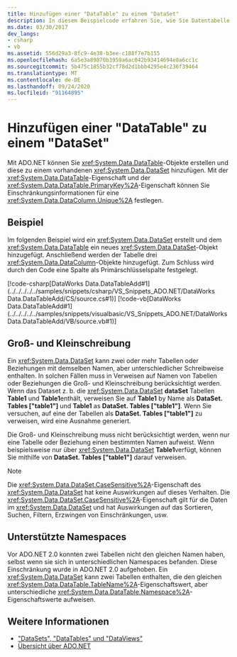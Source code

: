 ```yaml
---
title: Hinzufügen einer "DataTable" zu einem "DataSet"
description: In diesem Beispielcode erfahren Sie, wie Sie Datentabelle erstellen und Sie einem vorhandenen DataSet in ADO.NET hinzufügen.
ms.date: 03/30/2017
dev_langs:
- csharp
- vb
ms.assetid: 556d29a3-8fc9-4e38-b3ee-c188f7e7b155
ms.openlocfilehash: 6a5e3a89870b3959a6ac042b93414694e8a6cc1c
ms.sourcegitcommit: 5b475c1855b32cf78d2d1bbb4295e4c236f39464
ms.translationtype: MT
ms.contentlocale: de-DE
ms.lasthandoff: 09/24/2020
ms.locfileid: "91164895"
---
```

# <a name="adding-a-datatable-to-a-dataset"></a>Hinzufügen einer "DataTable" zu einem "DataSet"

Mit ADO.NET können Sie <xref:System.Data.DataTable>-Objekte erstellen und diese zu einem vorhandenen <xref:System.Data.DataSet> hinzufügen. Mit der <xref:System.Data.DataTable>-Eigenschaft und der <xref:System.Data.DataTable.PrimaryKey%2A>-Eigenschaft können Sie Einschränkungsinformationen für eine <xref:System.Data.DataColumn.Unique%2A> festlegen.  
  
## <a name="example"></a>Beispiel  

 Im folgenden Beispiel wird ein <xref:System.Data.DataSet> erstellt und dem <xref:System.Data.DataTable> ein neues <xref:System.Data.DataSet>-Objekt hinzugefügt. Anschließend werden der Tabelle drei <xref:System.Data.DataColumn>-Objekte hinzugefügt. Zum Schluss wird durch den Code eine Spalte als Primärschlüsselspalte festgelegt.  
  
 [!code-csharp[DataWorks Data.DataTableAdd#1](../../../../../samples/snippets/csharp/VS_Snippets_ADO.NET/DataWorks Data.DataTableAdd/CS/source.cs#1)]
 [!code-vb[DataWorks Data.DataTableAdd#1](../../../../../samples/snippets/visualbasic/VS_Snippets_ADO.NET/DataWorks Data.DataTableAdd/VB/source.vb#1)]  
  
## <a name="case-sensitivity"></a>Groß- und Kleinschreibung  

 Ein <xref:System.Data.DataSet> kann zwei oder mehr Tabellen oder Beziehungen mit demselben Namen, aber unterschiedlicher Schreibweise enthalten. In solchen Fällen muss in Verweisen auf Namen von Tabellen oder Beziehungen die Groß- und Kleinschreibung berücksichtigt werden. Wenn das Dataset z. b. die <xref:System.Data.DataSet> **dataSet** Tabellen **Table1** und **Table1**enthält, verweisen Sie auf **Table1** by Name als **DataSet. Tables ["table1"]** und **Table1** as **DataSet. Tables ["table1"]**. Wenn Sie versuchen, auf eine der Tabellen als **DataSet. Tables ["table1"]** zu verweisen, wird eine Ausnahme generiert.  
  
 Die Groß- und Kleinschreibung muss nicht berücksichtigt werden, wenn nur eine Tabelle oder Beziehung einen bestimmten Namen aufweist. Wenn beispielsweise nur über <xref:System.Data.DataSet> **Table1**verfügt, können Sie mithilfe von **DataSet. Tables ["table1"]** darauf verweisen.  
  
> [!NOTE]
> Die <xref:System.Data.DataSet.CaseSensitive%2A>-Eigenschaft des <xref:System.Data.DataSet> hat keine Auswirkungen auf dieses Verhalten. Die <xref:System.Data.DataSet.CaseSensitive%2A>-Eigenschaft gilt für die Daten im <xref:System.Data.DataSet> und hat Auswirkungen auf das Sortieren, Suchen, Filtern, Erzwingen von Einschränkungen, usw.  
  
## <a name="namespace-support"></a>Unterstützte Namespaces  

 Vor ADO.NET 2.0 konnten zwei Tabellen nicht den gleichen Namen haben, selbst wenn sie sich in unterschiedlichen Namespaces befanden. Diese Einschränkung wurde in ADO.NET 2.0 aufgehoben. Ein <xref:System.Data.DataSet> kann zwei Tabellen enthalten, die den gleichen <xref:System.Data.DataTable.TableName%2A>-Eigenschaftswert, aber unterschiedliche <xref:System.Data.DataTable.Namespace%2A>-Eigenschaftswerte aufweisen.  
  
## <a name="see-also"></a>Weitere Informationen

- ["DataSets", "DataTables" und "DataViews"](index.md)
- [Übersicht über ADO.NET](../ado-net-overview.md)
